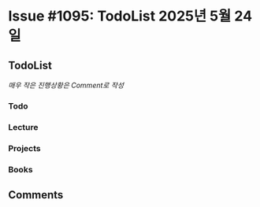 # Issue #1095: TodoList 2025년 5월 24일

## TodoList

*매우 작은 진행상황은 Comment로 작성*

### Todo  

### Lecture

### Projects

### Books


## Comments

